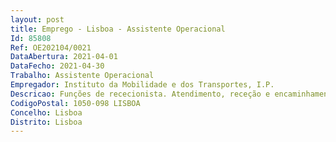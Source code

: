```yaml
--- 
layout: post
title: Emprego - Lisboa - Assistente Operacional
Id: 85808
Ref: OE202104/0021
DataAbertura: 2021-04-01
DataFecho: 2021-04-30
Trabalho: Assistente Operacional
Empregador: Instituto da Mobilidade e dos Transportes, I.P.
Descricao: Funções de rececionista. Atendimento, receção e encaminhamento de pessoas  Atendimento e encaminhamento de chamadas telefónicas  Receção de correio.
CodigoPostal: 1050-098 LISBOA
Concelho: Lisboa
Distrito: Lisboa
--- 
```

